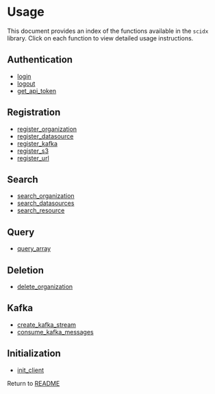 # Usage

This document provides an index of the functions available in the `scidx` library. Click on each function to view detailed usage instructions.

## Authentication

- [login](./api/login.md)
- [logout](./api/logout.md)
- [get_api_token](./api/get_api_token.md)

## Registration

- [register_organization](./api/register_organization.md)
- [register_datasource](./api/register_datasource.md)
- [register_kafka](./api/register_kafka.md)
- [register_s3](./api/register_s3.md)
- [register_url](./api/register_url.md)

## Search

- [search_organization](./api/search_organization.md)
- [search_datasources](./api/search_datasource.md)
- [search_resource](./api/search_resource.md)

## Query
- [query_array](./api/query_array.md)

## Deletion

- [delete_organization](./api/delete_organization.md)

## Kafka

- [create_kafka_stream](./api/create_kafka_stream.md)
- [consume_kafka_messages](./api/consume_kafka_messages.md)

## Initialization

- [init_client](./api/init_client.md)

Return to [README](../README.md)